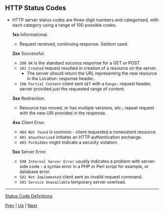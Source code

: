 ## HTTP Status Codes

* HTTP server status codes are three-digit numbers and categorized, with each category using a range of 100 possible codes.

  **1xx** Informational.
  * Request received, continuing response. Seldom used.

  **2xx** Successful.
  * `200 OK` is the standard success response for a GET or POST.
  * `201 Created` request resulted in creation of a resource on the server.
    * The server should return the URL representing the new resource in the Location: response header..
  * `206 Partial Content` client sent `GET` with a `Range:` request header, server provided just the requested range of content.

  **3xx** Redirection.
  * Resource has moved, or has multiple versions, etc.; repeat request with the new URI provided in the response.

  **4xx** Client Error.
  * `404 Not found` is common - client requested a nonexistent resource.
  * `401 Unauthorized` initiates an HTTP authentication exchange.
  * `403 Forbidden` might indicate a security violation.

  **5xx** Server Error.
  * `500 Internal Server Error` usually indicates a problem with server-side code - a syntax error in a PHP or Perl script for example, or database error.
  * `501 Not Implemented` client sent an invalid request command.
  * `503 Service Unavailable` temporary server overload.

<hr>

[Status Code Definitions](https://www.w3.org/Protocols/rfc2616/rfc2616-sec10.html)

[Prev](GetPost.md) | [Up](../README.md) | [Next](HTMLForms.md)

